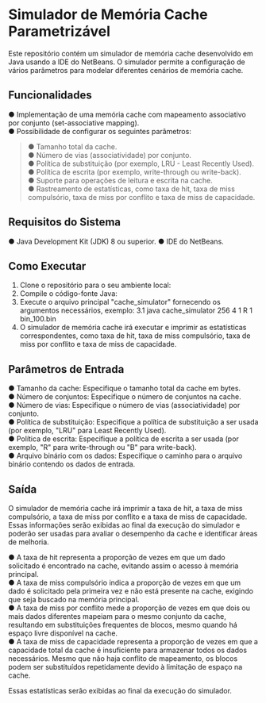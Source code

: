 # Simulador de Memória Cache Parametrizável
Este repositório contém um simulador de memória cache desenvolvido em Java usando a IDE do NetBeans. O simulador permite a configuração de vários parâmetros para modelar diferentes cenários de memória cache.

## Funcionalidades
● Implementação de uma memória cache com mapeamento associativo por conjunto (set-associative mapping).<br>
● Possibilidade de configurar os seguintes parâmetros:<br>
>● Tamanho total da cache.<br>
>● Número de vias (associatividade) por conjunto.<br>
>● Política de substituição (por exemplo, LRU - Least Recently Used).<br>
>● Política de escrita (por exemplo, write-through ou write-back).<br>
>● Suporte para operações de leitura e escrita na cache.<br>
● Rastreamento de estatísticas, como taxa de hit, taxa de miss compulsório, taxa de miss por conflito e taxa de miss de capacidade.

## Requisitos do Sistema
● Java Development Kit (JDK) 8 ou superior.
● IDE do NetBeans.

## Como Executar
1. Clone o repositório para o seu ambiente local:
2. Compile o código-fonte Java:
3. Execute o arquivo principal "cache_simulator" fornecendo os argumentos necessários, exemplo:
  3.1 java cache_simulator 256 4 1 R 1 bin_100.bin
4. O simulador de memória cache irá executar e imprimir as estatísticas correspondentes, como taxa de hit, taxa de miss compulsório, taxa de miss por conflito e taxa de miss de capacidade.

## Parâmetros de Entrada

● Tamanho da cache: Especifique o tamanho total da cache em bytes.<br>
● Número de conjuntos: Especifique o número de conjuntos na cache.<br>
● Número de vias: Especifique o número de vias (associatividade) por conjunto.<br>
● Política de substituição: Especifique a política de substituição a ser usada (por exemplo, "LRU" para Least Recently Used).<br>
● Política de escrita: Especifique a política de escrita a ser usada (por exemplo, "R" para write-through ou "B" para write-back).<br>
● Arquivo binário com os dados: Especifique o caminho para o arquivo binário contendo os dados de entrada.<br>

## Saída

O simulador de memória cache irá imprimir a taxa de hit, a taxa de miss compulsório, a taxa de miss por conflito e a taxa de miss de capacidade. Essas informações serão exibidas ao final da execução do simulador e poderão ser usadas para avaliar o desempenho da cache e identificar áreas de melhoria.

● A taxa de hit representa a proporção de vezes em que um dado solicitado é encontrado na cache, evitando assim o acesso à memória principal.<br>
● A taxa de miss compulsório indica a proporção de vezes em que um dado é solicitado pela primeira vez e não está presente na cache, exigindo que seja buscado na memória principal.<br>
● A taxa de miss por conflito mede a proporção de vezes em que dois ou mais dados diferentes mapeiam para o mesmo conjunto da cache, resultando em substituições frequentes de blocos, mesmo quando há espaço livre disponível na cache.<br>
● A taxa de miss de capacidade representa a proporção de vezes em que a capacidade total da cache é insuficiente para armazenar todos os dados necessários. Mesmo que não haja conflito de mapeamento, os blocos podem ser substituídos repetidamente devido à limitação de espaço na cache.<br>

Essas estatísticas serão exibidas ao final da execução do simulador.
